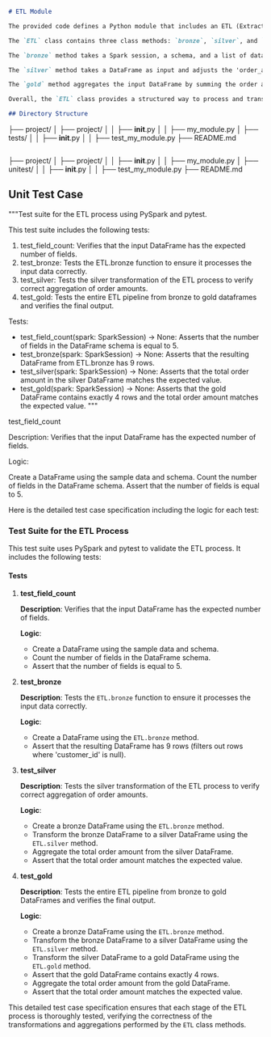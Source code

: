 ```markdown
# ETL Module

The provided code defines a Python module that includes an ETL (Extract, Transform, Load) class designed to process data through different stages: bronze, silver, and gold. The module begins by importing necessary components from the `pyspark.sql` package, including `DataFrame`, `SparkSession`, `StructType`, and functions like `when` and `col`. It then initializes a Spark session named "MyApp".

The `ETL` class contains three class methods: `bronze`, `silver`, and `gold`. Each method represents a different stage in the ETL process.

The `bronze` method takes a Spark session, a schema, and a list of data as input. It creates a DataFrame from the provided data and schema, then filters out rows where the 'customer_id' column is null. This method ensures that only valid customer data is processed further.

The `silver` method takes a DataFrame as input and adjusts the 'order_amount' column based on the 'status' column. If the 'status' is 'pending', the 'order_amount' is multiplied by 1.3. Otherwise, the 'order_amount' remains unchanged. This transformation helps in adjusting the order amounts based on their status.

The `gold` method aggregates the input DataFrame by summing the order amounts for each customer. It groups the data by the 'customer_id' column and calculates the total order amount for each customer. This method provides a summary of the total spending of each customer.

Overall, the `ETL` class provides a structured way to process and transform data through different stages, ensuring data quality and consistency.

## Directory Structure

```

├── project/
│   ├── project/
│   │   ├── __init__.py
│   │   ├── my_module.py
│   ├── tests/
│   │   ├── __init__.py
│   │   ├── test_my_module.py
├── README.md
```
```

├── project/
│   ├── project/
│   │   ├── __init__.py
│   │   ├── my_module.py
│   ├── unitest/
│   │   ├── __init__.py
│   │   ├── test_my_module.py
├── README.md

## Unit Test Case 

"""Test suite for the ETL process using PySpark and pytest.

This test suite includes the following tests:
1. test_field_count: Verifies that the input DataFrame has the expected number of fields.
2. test_bronze: Tests the ETL.bronze function to ensure it processes the input data correctly.
3. test_silver: Tests the silver transformation of the ETL process to verify correct aggregation of order amounts.
4. test_gold: Tests the entire ETL pipeline from bronze to gold dataframes and verifies the final output.


Tests:
- test_field_count(spark: SparkSession) -> None: Asserts that the number of fields in the DataFrame schema is equal to 5.
- test_bronze(spark: SparkSession) -> None: Asserts that the resulting DataFrame from ETL.bronze has 9 rows.
- test_silver(spark: SparkSession) -> None: Asserts that the total order amount in the silver DataFrame matches the expected value.
- test_gold(spark: SparkSession) -> None: Asserts that the gold DataFrame contains exactly 4 rows and the total order amount matches the expected value.
"""

test_field_count

Description: Verifies that the input DataFrame has the expected number of fields.

Logic:

Create a DataFrame using the sample data and schema.
Count the number of fields in the DataFrame schema.
Assert that the number of fields is equal to 5.

Here is the detailed test case specification including the logic for each test:

### Test Suite for the ETL Process

This test suite uses PySpark and pytest to validate the ETL process. It includes the following tests:

#### Tests

1. **test_field_count**

   **Description**: Verifies that the input DataFrame has the expected number of fields.

   **Logic**:
   - Create a DataFrame using the sample data and schema.
   - Count the number of fields in the DataFrame schema.
   - Assert that the number of fields is equal to 5.


2. **test_bronze**

   **Description**: Tests the `ETL.bronze` function to ensure it processes the input data correctly.

   **Logic**:
   - Create a DataFrame using the `ETL.bronze` method.
   - Assert that the resulting DataFrame has 9 rows (filters out rows where 'customer_id' is null).


3. **test_silver**

   **Description**: Tests the silver transformation of the ETL process to verify correct aggregation of order amounts.

   **Logic**:
   - Create a bronze DataFrame using the `ETL.bronze` method.
   - Transform the bronze DataFrame to a silver DataFrame using the `ETL.silver` method.
   - Aggregate the total order amount from the silver DataFrame.
   - Assert that the total order amount matches the expected value.


4. **test_gold**

   **Description**: Tests the entire ETL pipeline from bronze to gold DataFrames and verifies the final output.

   **Logic**:
   - Create a bronze DataFrame using the `ETL.bronze` method.
   - Transform the bronze DataFrame to a silver DataFrame using the `ETL.silver` method.
   - Transform the silver DataFrame to a gold DataFrame using the `ETL.gold` method.
   - Assert that the gold DataFrame contains exactly 4 rows.
   - Aggregate the total order amount from the gold DataFrame.
   - Assert that the total order amount matches the expected value.


This detailed test case specification ensures that each stage of the ETL process is thoroughly tested, verifying the correctness of the transformations and aggregations performed by the `ETL` class methods.